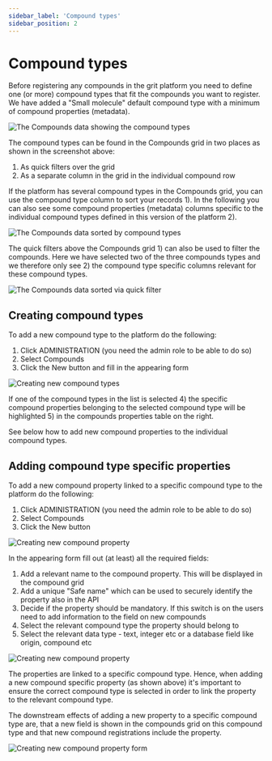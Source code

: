 ```yaml
---
sidebar_label: 'Compound types'
sidebar_position: 2
---
```


# Compound types


Before registering any compounds in the grit platform you need to define one (or more) compound types that fit the compounds you want to register. We have added a "Small molecule" default compound type with a minimum of compound properties (metadata).

![The Compounds data showing the compound types](./assets/compound_types.png)

The compound types can be found in the Compounds grid in two places as shown in the screenshot above:

1. As quick filters over the grid
2. As a separate column in the grid in the individual compound row


If the platform has several compound types in the Compounds grid, you can use the compound type column to sort your records 1). In the following you can also see some compound properties (metadata) columns specific to the individual compound types defined in this version of the platform 2).

![The Compounds data sorted by compound types](./assets/compound_types_sorted.png)


The quick filters above the Compounds grid 1) can also be used to filter the compounds. Here we have selected two of the three compounds types and we therefore only see 2) the compound type specific columns relevant for these compound types.


![The Compounds data sorted via quick filter](./assets/compound_types_quick_filter.png)


## Creating compound types

To add a new compound type to the platform do the following:

1. Click ADMINISTRATION (you need the admin role to be able to do so)
2. Select Compounds
3. Click the New button and fill in the appearing form

![Creating new compound types](./assets/compound_types_create.png)


If one of the compound types in the list is selected 4) the specific compound properties belonging to the selected compound type will be highlighted 5) in the compounds properties table on the right.


See below how to add new compound properties to the individual compound types.


## Adding compound type specific properties

To add a new compound property linked to a specific compound type to the platform do the following:

1. Click ADMINISTRATION (you need the admin role to be able to do so)
2. Select Compounds
3. Click the New button

![Creating new compound property](./assets/compound_types_prop_create.png)

In the appearing form fill out (at least) all the required fields:

1.  Add a relevant name to the compound property. This will be displayed in the compound grid
2.  Add a unique "Safe name" which can be used to securely identify the property also in the API
3.  Decide if the property should be mandatory. If this switch is on the users need to add information to the field on new compounds
4.  Select the relevant compound type the property should belong to
5.  Select the relevant data type - text, integer etc or a database field like origin, compound etc


![Creating new compound property](./assets/compound_types_prop_create_form.png)

The properties are linked to a specific compound type. Hence, when adding a new compound specific property (as shown above) it's important to ensure the correct compound type is selected in order to link the property to the relevant compound type.

The downstream effects of adding a new property to a specific compound type are, that a new field is shown in the compounds grid on this compound type and that new compound registrations include the property.

![Creating new compound property form](./assets/compound_types_prop_create_form2.png)



